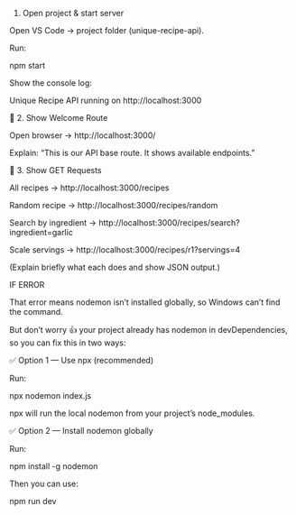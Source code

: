 1. Open project & start server

Open VS Code → project folder (unique-recipe-api).

Run:

npm start


Show the console log:

Unique Recipe API running on http://localhost:3000

🔹 2. Show Welcome Route

Open browser → http://localhost:3000/

Explain: “This is our API base route. It shows available endpoints.”

🔹 3. Show GET Requests

All recipes → http://localhost:3000/recipes

Random recipe → http://localhost:3000/recipes/random

Search by ingredient → http://localhost:3000/recipes/search?ingredient=garlic

Scale servings → http://localhost:3000/recipes/r1?servings=4

(Explain briefly what each does and show JSON output.)






IF ERROR 

That error means nodemon isn’t installed globally, so Windows can’t find the command.

But don’t worry 👍 your project already has nodemon in devDependencies, so you can fix this in two ways:

✅ Option 1 — Use npx (recommended)

Run:

npx nodemon index.js


npx will run the local nodemon from your project’s node_modules.

✅ Option 2 — Install nodemon globally

Run:

npm install -g nodemon


Then you can use:

npm run dev